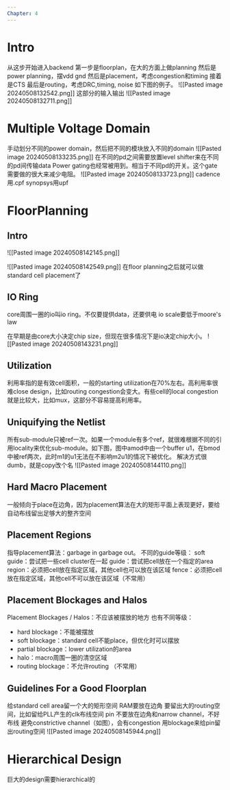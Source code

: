 ```yaml
---
Chapter: 4
---
```

# Intro
从这步开始进入backend
第一步是floorplan，在大的方面上做planning
然后是power planning，摆vdd gnd
然后是placement，考虑congestion和timing
接着是CTS
最后是routing，考虑DRC,timing, noise
如下图的例子。
![[Pasted image 20240508132542.png]]
这部分的输入输出
![[Pasted image 20240508132711.png]]
# Multiple Voltage Domain
手动划分不同的power domain，然后把不同的模块放入不同的domain
![[Pasted image 20240508133235.png]]
在不同的pd之间需要放置level shifter来在不同的pd间传输data
Power gating也经常被用到。相当于不同pd的开关。这个gate需要做的很大来减少电阻。
![[Pasted image 20240508133723.png]]
cadence用.cpf synopsys用upf
# FloorPlanning
## Intro
![[Pasted image 20240508142145.png]]

![[Pasted image 20240508142549.png]]
在floor planning之后就可以做standard cell placement了
## IO Ring
core周围一圈的io叫io ring。不仅要提供data，还要供电
io scale要低于moore's law

在早期是由core大小决定chip size，但现在很多情况下是io决定chip大小。
![[Pasted image 20240508143231.png]]
## Utilization
利用率指的是有效cell面积，一般的starting utilization在70%左右。高利用率很难close design，比如routing congestion会变大。有些cell的local congestion就是比较大，比如mux，这部分不容易提高利用率。

## Uniquifying the Netlist
所有sub-module只被ref一次。如果一个module有多个ref，就很难根据不同的引用locality来优化sub-module。如下图，图中amod中由一个buffer u1，在bmod中被ref两次，此时m1的u1无法在不影响m2u1的情况下被优化。
解决方式很dumb，就是copy改个名
![[Pasted image 20240508144110.png]]

## Hard Macro Placement
一般倾向于place在边角，因为placement算法在大的矩形平面上表现更好，要给自动布线留出足够大的整齐空间

## Placement Regions
指导placement算法：garbage in garbage out。
不同的guide等级：
soft guide：尝试把一些cell cluster在一起
guide：尝试把cell放在一个指定的area
region：必须把cell放在指定区域，其他cell也可以放在该区域
fence：必须把cell放在指定区域，其他cell不可以放在该区域（不常用）

## Placement Blockages and Halos
Placement Blockages / Halos：不应该被摆放的地方
也有不同等级：
- hard blockage：不能被摆放
- soft blockage：standard cell不能place，但优化时可以摆放
- partial blockage：lower utilization的area
- halo：macro周围一圈的清空区域
- routing blockage：不允许routing （不常用）

## Guidelines For a Good Floorplan
给standard cell area留一个大的矩形空间
RAM要放在边角
要留出大的routing空间，比如留给PLL产生的clk布线空间
pin 不要放在边角和narrow channel，不好布线
避免constrictive channel（如图），会有congestion
用blockage来给pin留出routing空间
![[Pasted image 20240508145944.png]]

# Hierarchical Design
巨大的design需要hierarchical的